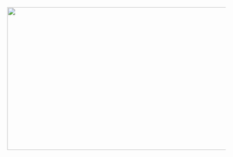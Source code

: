 <img src="https://raw.githubusercontent.com/pritamzope/OS/master/x86%20Calculator/kernel_c/x86calculator_output.png" width="623" height="329"/>
